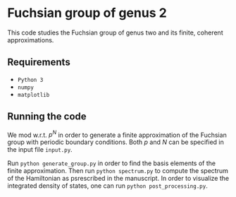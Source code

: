 # Fuchsian group of genus 2

This code studies the Fuchsian group of genus two and its finite, coherent approximations.

## Requirements

* `Python 3`
* `numpy`
* `matplotlib`


## Running the code

We mod w.r.t. $p^N$ in order to generate a finite approximation of the Fuchsian group with periodic boundary conditions. Both $p$ and $N$ can be specified in the input file `input.py`.

Run `python generate_group.py` in order to find the basis elements of the finite approximation. Then run `python spectrum.py` to compute the spectrum of the Hamiltonian as psrescribed in the manuscript. In order to visualize the integrated density of states, one can run `python post_processing.py`.
